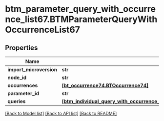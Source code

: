 # btm_parameter_query_with_occurrence_list67.BTMParameterQueryWithOccurrenceList67

## Properties
Name | Type | Description | Notes
------------ | ------------- | ------------- | -------------
**import_microversion** | **str** |  | [optional] 
**node_id** | **str** |  | [optional] 
**occurrences** | [**[bt_occurrence74.BTOccurrence74]**](BTOccurrence74.md) |  | [optional] 
**parameter_id** | **str** |  | [optional] 
**queries** | [**[btm_individual_query_with_occurrence_base904.BTMIndividualQueryWithOccurrenceBase904]**](BTMIndividualQueryWithOccurrenceBase904.md) |  | [optional] 

[[Back to Model list]](../README.md#documentation-for-models) [[Back to API list]](../README.md#documentation-for-api-endpoints) [[Back to README]](../README.md)


